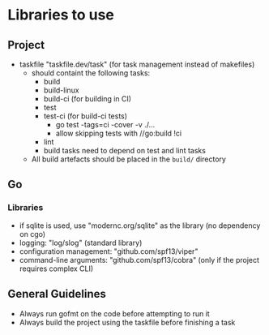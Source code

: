 # Libraries to use

## Project

- taskfile "taskfile.dev/task" (for task management instead of makefiles)
  - should containt the following tasks:
    - build
    - build-linux
    - build-ci (for building in CI)
    - test
    - test-ci (for build-ci tests)
      - go test -tags=ci -cover -v ./...
      - allow skipping tests with //go:build !ci
    - lint
    - build tasks need to depend on test and lint tasks
  - All build artefacts should be placed in the `build/` directory

## Go

### Libraries

- if sqlite is used, use "modernc.org/sqlite" as the library (no dependency on cgo)
- logging: "log/slog" (standard library)
- configuration management: "github.com/spf13/viper"
- command-line arguments: "github.com/spf13/cobra" (only if the project requires complex CLI)

## General Guidelines

- Always run gofmt on the code before attempting to run it
- Always build the project using the taskfile before finishing a task

